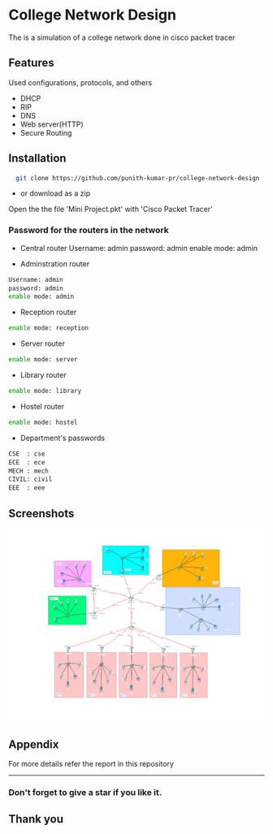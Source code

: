 
# College Network Design

The is a simulation of a college network done in cisco packet tracer


## Features

Used configurations, protocols, and others
- DHCP
- RIP
- DNS
- Web server(HTTP)
- Secure Routing

## Installation



```bash
  git clone https://github.com/punith-kumar-pr/college-network-design
```
- or download as a zip

Open the the file 'Mini Project.pkt' with 'Cisco Packet Tracer'

### Password for the routers in the network

- Central router
Username: admin
password: admin
enable mode: admin

- Adminstration router
```bash
Username: admin
password: admin
enable mode: admin
```

- Reception router
```bash
enable mode: reception
```

- Server router
```bash
enable mode: server
```

- Library router
```bash
enable mode: library
```

- Hostel router
```bash
enable mode: hostel
```

- Department's passwords
```bash
CSE  : cse
ECE  : ece
MECH : mech
CIVIL: civil
EEE  : eee
```
    
## Screenshots

![Topology](topology.png)



## Appendix

For more details refer the report in this repository

---

### Don't forget to give a star if you like it.


## Thank you
